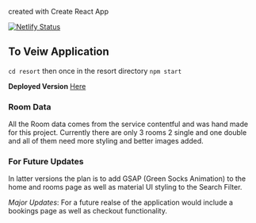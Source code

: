 created with Create React App

[![Netlify Status](https://api.netlify.com/api/v1/badges/d409de6a-91ce-429c-a124-6fb69e01645b/deploy-status)](https://app.netlify.com/sites/the-lux-resort/deploys)

## To Veiw Application

`cd resort` then once in the resort directory `npm start`

**Deployed Version**  [Here](https://the-lux-resort.netlify.app/)

### Room Data

All the Room data comes from the service contentful and was hand made for this project. Currently there are only 3 rooms 2 single and one double and all of them need more styling and better images added.

### For Future Updates

 In latter versions the plan is to add GSAP (Green Socks Animation) to the home and rooms page as well as material UI styling to the Search Filter.

*Major Updates*: For a future realse of the application would include a bookings page as well as checkout functionality.
